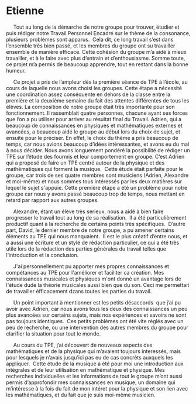 # Etienne

<p>&nbsp;&nbsp;&nbsp;&nbsp;
	Tout au long de la démarche de notre groupe pour trouver, étudier et puis rédiger notre Travail Personnel Encadré sur le thème de la consonance, plusieurs problèmes sont apparus.  Cela dit, ce long travail s’est dans l’ensemble très bien passé, et les membres du groupe ont su travailler ensemble de manière efficace. Cette cohésion du groupe m’a aidé à mieux travailler, et à le faire avec plus d’entrain et d’enthousiasme. Somme toute, ce projet m’a permis de beaucoup apprendre, tout en restant dans la bonne humeur.
</p>
<p>&nbsp;&nbsp;&nbsp;&nbsp;
	Ce projet a pris de l’ampleur dès la première séance de TPE à l’école, au cours de laquelle nous avons choisi les groupes. Cette étape a nécessité une coordination assez conséquente en dehors de la classe entre la première et la deuxième semaine du fait des attentes différentes de tous les élèves. La composition de notre groupe était très importante pour son fonctionnement. Il rassemblait quatre personnes, chacune ayant ses forces que l’on a pu utiliser pour arriver au résultat final du Travail. Adrien, qui a beaucoup de connaissances en physiques et mathématiques externes et avancées, a beaucoup aidé le groupe au début lors du choix de sujet, et ensuite pour le préciser. En effet, le choix du thème a pris beaucoup de temps, car nous avions beaucoup d’idées intéressantes, et avons eu du mal à nous décider. Nous avons longuement pondéré la possibilité de rédiger un TPE sur l’étude des fourmis et leur comportement en groupe. C’est Adrien qui a proposé de faire un TPE centré autour de la physique et des mathématiques qui forment la musique.  Cette étude était parfaite pour le groupe, car trois de ses quatre membres sont musiciens (Adrien, Alexandre et moi-même) et nous sommes tous intéressés par les deux matières sur lequel le sujet s'appuie. Cette première étape a été un problème pour notre groupe car nous y avons passé beaucoup trop de temps, nous mettant en retard par rapport aux autres groupes.
</p>
<p>&nbsp;&nbsp;&nbsp;&nbsp;
	Alexandre, étant un élève très serieux, nous a aidé à bien faire progresser le travail tout au long de sa réalisation.  Il a été particulièrement productif quant à la recherche de certains points très spécifiques.  D’autre part, David, le dernier membre de notre groupe, a pu amener certains éléments au TPE qui nous manquaient.  Il est le plus créatif d’entre nous, et a aussi une écriture et un style de rédaction particulier, ce qui a été très utile lors de la rédaction des parties générales du travail telles que l’introduction et la conclusion.
</p>
<p>&nbsp;&nbsp;&nbsp;&nbsp;
J'ai personnellement pu apporter mes propres connaissances et compétances au TPE pour l'améliorer et faciliter ca création.  Mes connaissances musicales et physiques m'ont donné un avantage lors de l'étude dude la théorie musicales aussi bien que du son.  Ceci me permettait de travailler éfficacement dzans toutes les parties du travail.  
</p>
<p>&nbsp;&nbsp;&nbsp;&nbsp;
	Un point important à mentionner est les petits désaccords  que j’ai pu avoir avec Adrien, car nous avons tous les deux des connaissances un peu plus avancées sur certains sujets, mais nos expériences et savoirs ne sont pas toujours identiques.  Ces petits problèmes ont été vite réglés avec un peu de recherche, ou une intervention des autres membres du groupe pour clarifier la situation pour tout le monde.
</p>
<p>&nbsp;&nbsp;&nbsp;&nbsp;
	Au cours du TPE, j’ai découvert de nouveaux aspects des mathématiques et de la physique qui m’avaient toujours interessés, mais pour lesquels je n’avais jusqu’ici pas eu de cas concrèts auxquels les appliquer.  Cette étude de la musique a été pour moi une introduction aux intégrales et de leur utilisation en mathématique et physique. Mes recherches individuelles et les informations de tout le groupe m’ont aussi permis d’approfondir mes connaissances en musique, un domaine qui m’intéresse à la fois du fait de mon intéret pour la physique et son lien avec les mathématiques, et du fait que je suis moi-même musicien.
</p>
<p>
	<br />
	<br />
</p>
